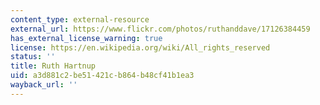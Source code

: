 ```yaml
---
content_type: external-resource
external_url: https://www.flickr.com/photos/ruthanddave/17126384459
has_external_license_warning: true
license: https://en.wikipedia.org/wiki/All_rights_reserved
status: ''
title: Ruth Hartnup
uid: a3d881c2-be51-421c-b864-b48cf41b1ea3
wayback_url: ''
---
```

